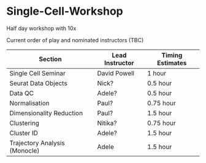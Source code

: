 # Single-Cell-Workshop
Half day workshop with 10x

Current order of play and nominated instructors (TBC)

| Section        | Lead Instructor       |  Timing Estimates  |
|----------------|-----------------------|--------------------|
| Single Cell Seminar | David Powell | 1 hour |
| Seurat Data Objects  | Nick?            | 0.5 hour |
| Data QC              | Adele?           | 0.5 hour |
| Normalisation        | Paul?            | 0.75 hour|
| Dimensionality Reduction | Paul?        | 1.5 hour |
| Clustering               | Nitika?      | 0.75 hour|
| Cluster ID            | Adele?          | 1.5 hour |
| Trajectory Analysis (Monocle) | Adele   | 1.5 hour |
